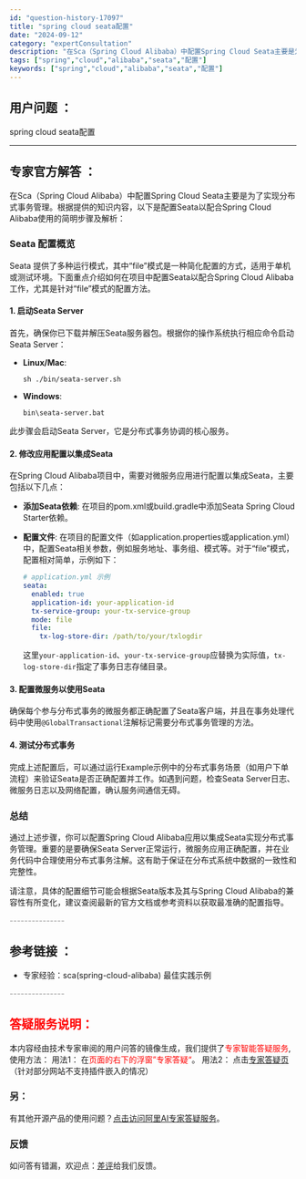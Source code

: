 ```yaml
---
id: "question-history-17097"
title: "spring cloud seata配置"
date: "2024-09-12"
category: "expertConsultation"
description: "在Sca（Spring Cloud Alibaba）中配置Spring Cloud Seata主要是为了实现分布式事务管理。根据提供的知识内容，以下是配置Seata以配合Spring Cloud Alibaba使用的简明步骤及解析：### Seata 配置概览Seata 提供了多种运行模式，其中“f"
tags: ["spring","cloud","alibaba","seata","配置"]
keywords: ["spring","cloud","alibaba","seata","配置"]
---
```


## 用户问题 ： 
 spring cloud seata配置  

---------------
## 专家官方解答 ：

在Sca（Spring Cloud Alibaba）中配置Spring Cloud Seata主要是为了实现分布式事务管理。根据提供的知识内容，以下是配置Seata以配合Spring Cloud Alibaba使用的简明步骤及解析：

### Seata 配置概览

Seata 提供了多种运行模式，其中“file”模式是一种简化配置的方式，适用于单机或测试环境。下面重点介绍如何在项目中配置Seata以配合Spring Cloud Alibaba工作，尤其是针对“file”模式的配置方法。

#### 1. 启动Seata Server

首先，确保你已下载并解压Seata服务器包。根据你的操作系统执行相应命令启动Seata Server：

- **Linux/Mac**: 
  ```shell
  sh ./bin/seata-server.sh
  ```

- **Windows**: 
  ```shell
  bin\seata-server.bat
  ```

此步骤会启动Seata Server，它是分布式事务协调的核心服务。

#### 2. 修改应用配置以集成Seata

在Spring Cloud Alibaba项目中，需要对微服务应用进行配置以集成Seata，主要包括以下几点：

- **添加Seata依赖**: 在项目的pom.xml或build.gradle中添加Seata Spring Cloud Starter依赖。
  
- **配置文件**: 在项目的配置文件（如application.properties或application.yml）中，配置Seata相关参数，例如服务地址、事务组、模式等。对于“file”模式，配置相对简单，示例如下：

  ```yaml
  # application.yml 示例
  seata:
    enabled: true
    application-id: your-application-id
    tx-service-group: your-tx-service-group
    mode: file
    file:
      tx-log-store-dir: /path/to/your/txlogdir
  ```

  这里`your-application-id`、`your-tx-service-group`应替换为实际值，`tx-log-store-dir`指定了事务日志存储目录。

#### 3. 配置微服务以使用Seata

确保每个参与分布式事务的微服务都正确配置了Seata客户端，并且在事务处理代码中使用`@GlobalTransactional`注解标记需要分布式事务管理的方法。

#### 4. 测试分布式事务

完成上述配置后，可以通过运行Example示例中的分布式事务场景（如用户下单流程）来验证Seata是否正确配置并工作。如遇到问题，检查Seata Server日志、微服务日志以及网络配置，确认服务间通信无碍。

### 总结

通过上述步骤，你可以配置Spring Cloud Alibaba应用以集成Seata实现分布式事务管理。重要的是要确保Seata Server正常运行，微服务应用正确配置，并在业务代码中合理使用分布式事务注解。这有助于保证在分布式系统中数据的一致性和完整性。

请注意，具体的配置细节可能会根据Seata版本及其与Spring Cloud Alibaba的兼容性有所变化，建议查阅最新的官方文档或参考资料以获取最准确的配置指导。


<font color="#949494">---------------</font> 


## 参考链接 ：

* 专家经验：sca(spring-cloud-alibaba) 最佳实践示例 


 <font color="#949494">---------------</font> 
 


## <font color="#FF0000">答疑服务说明：</font> 

本内容经由技术专家审阅的用户问答的镜像生成，我们提供了<font color="#FF0000">专家智能答疑服务</font>,使用方法：
用法1： 在<font color="#FF0000">页面的右下的浮窗”专家答疑“</font>。
用法2： 点击[专家答疑页](https://answer.opensource.alibaba.com/docs/intro)（针对部分网站不支持插件嵌入的情况）
### 另：


有其他开源产品的使用问题？[点击访问阿里AI专家答疑服务](https://answer.opensource.alibaba.com/docs/intro)。
### 反馈
如问答有错漏，欢迎点：[差评](https://ai.nacos.io/user/feedbackByEnhancerGradePOJOID?enhancerGradePOJOId=17100)给我们反馈。
